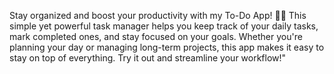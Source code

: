 Stay organized and boost your productivity with my To-Do App! 📝✅ This simple yet powerful task manager helps you keep track of your daily tasks, mark completed ones, and stay focused on your goals. Whether you're planning your day or managing long-term projects, this app makes it easy to stay on top of everything. Try it out and streamline your workflow!"
